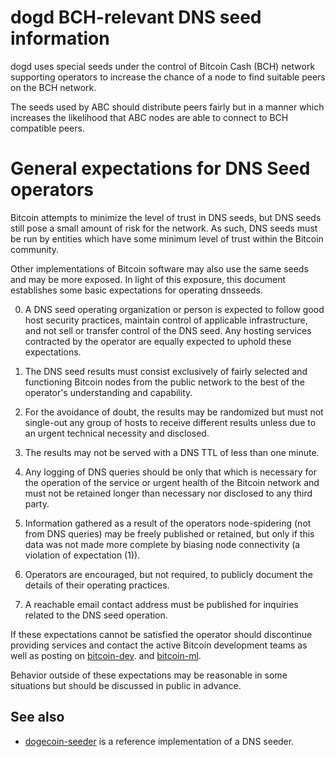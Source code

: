 dogd BCH-relevant DNS seed information
=============================================

dogd uses special seeds under the control of Bitcoin Cash (BCH)
network supporting operators to increase the chance of a node
to find suitable peers on the BCH network.

The seeds used by ABC should distribute peers fairly but in a
manner which increases the likelihood that ABC nodes are able
to connect to BCH compatible peers.


General expectations for DNS Seed operators
===========================================

Bitcoin attempts to minimize the level of trust in DNS seeds,
but DNS seeds still pose a small amount of risk for the network.
As such, DNS seeds must be run by entities which have some minimum
level of trust within the Bitcoin community.

Other implementations of Bitcoin software may also use the same
seeds and may be more exposed. In light of this exposure, this
document establishes some basic expectations for operating dnsseeds.

0. A DNS seed operating organization or person is expected to follow good
host security practices, maintain control of applicable infrastructure,
and not sell or transfer control of the DNS seed. Any hosting services
contracted by the operator are equally expected to uphold these expectations.

1. The DNS seed results must consist exclusively of fairly selected and
functioning Bitcoin nodes from the public network to the best of the
operator's understanding and capability.

2. For the avoidance of doubt, the results may be randomized but must not
single-out any group of hosts to receive different results unless due to an
urgent technical necessity and disclosed.

3. The results may not be served with a DNS TTL of less than one minute.

4. Any logging of DNS queries should be only that which is necessary
for the operation of the service or urgent health of the Bitcoin
network and must not be retained longer than necessary nor disclosed
to any third party.

5. Information gathered as a result of the operators node-spidering
(not from DNS queries) may be freely published or retained, but only
if this data was not made more complete by biasing node connectivity
(a violation of expectation (1)).

6. Operators are encouraged, but not required, to publicly document the
details of their operating practices.

7. A reachable email contact address must be published for inquiries
related to the DNS seed operation.

If these expectations cannot be satisfied the operator should
discontinue providing services and contact the active Bitcoin
development teams as well as posting on
[bitcoin-dev](https://lists.linuxfoundation.org/mailman/listinfo/bitcoin-dev).
and
[bitcoin-ml](https://lists.linuxfoundation.org/mailman/listinfo/bitcoin-ml).

Behavior outside of these expectations may be reasonable in some
situations but should be discussed in public in advance.

See also
----------
- [dogecoin-seeder](../src/seeder/README.md) is a reference implementation of a DNS seeder.

